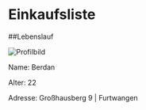 # Einkaufsliste

##Lebenslauf

![Profilbild](https://github.com/derberda/Einkaufsliste/blob/local/Profilbild.png)

Name: Berdan

Alter: 22

Adresse: Großhausberg 9 | Furtwangen

